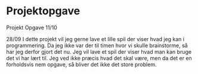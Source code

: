 # Projektopgave
Projekt Opgave 11/10

28/09
I dette projekt vil jeg gerne lave et lille spil der viser hvad jeg kan i programmering. Da jeg ikke var der til timen hvor vi skulle brainstorme, så har jeg derfor gjort det nu.
Jeg vil lave et spil der viser hvad man kan bruge det vi har lært til. Jeg ved ikke præcis hvad det skal være, men da det er en forholdsvis nem opgave, så bliver det ikke det store problem.
